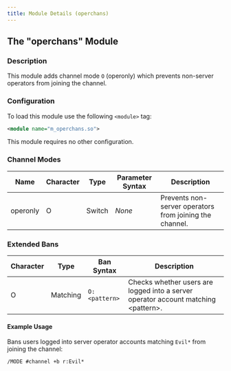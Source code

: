 ```yaml
---
title: Module Details (operchans)
---
```


## The "operchans" Module

### Description

This module adds channel mode `O` (operonly) which prevents non-server operators from joining the channel.

### Configuration

To load this module use the following `<module>` tag:

```xml
<module name="m_operchans.so">
```

This module requires no other configuration.

### Channel Modes

Name     | Character | Type   | Parameter Syntax | Description
-------- | --------- | ------ | ---------------- | -----------
operonly | O         | Switch | *None*           | Prevents non-server operators from joining the channel.

### Extended Bans

Character | Type     | Ban Syntax    | Description
--------- | -------- | ------------- | -----------
O         | Matching | `O:<pattern>` | Checks whether users are logged into a server operator account matching &lt;pattern&gt;.

#### Example Usage

Bans users logged into server operator accounts matching `Evil*` from joining the channel:

```plaintext
/MODE #channel +b r:Evil*
```
